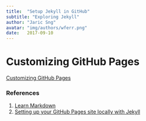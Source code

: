 ```yaml
---
title:  "Setup Jekyll in GitHub"
subtitle: "Exploring Jekyll"
author: "Jaric Sng"
avatar: "img/authors/wferr.png"
date:   2017-09-10
---
```

# Customizing GitHub Pages

[Customizing GitHub Pages](https://help.github.com/categories/customizing-github-pages/)

### References
1. [Learn Markdown](https://learnxinyminutes.com/docs/markdown/)
2. [Setting up your GitHub Pages site locally with Jekyll](https://help.github.com/articles/setting-up-your-github-pages-site-locally-with-jekyll/)
